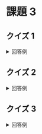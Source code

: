 # 課題 3

<!-- START doctoc generated TOC please keep comment here to allow auto update -->
<!-- DON'T EDIT THIS SECTION, INSTEAD RE-RUN doctoc TO UPDATE -->

<!-- END doctoc generated TOC please keep comment here to allow auto update -->

## クイズ 1

<details>
<summary>回答例</summary>
<div>

</div>
</details>

## クイズ 2

<details>
<summary>回答例</summary>
<div>

</div>
</details>

## クイズ 3

<details>
<summary>回答例</summary>
<div>

</div>
</details>
